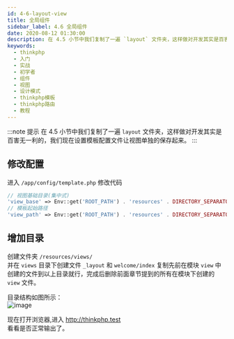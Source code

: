 ```yaml
---
id: 4-6-layout-view
title: 全局组件
sidebar_label: 4.6 全局组件
date: 2020-08-12 01:30:00
description: 在 4.5 小节中我们复制了一遍 `layout` 文件夹，这样做对开发其实是百害无一利的，我们现在设置模板配置文件让视图单独的保存起来。
keywords:
  - thinkphp
  - 入门
  - 实战
  - 初学者
  - 组件
  - 视图
  - 设计模式
  - thinkphp模板
  - thinkphp路由
  - 教程
---
```


:::note 提示
在 4.5 小节中我们复制了一遍 `layout` 文件夹，这样做对开发其实是百害无一利的，我们现在设置模板配置文件让视图单独的保存起来。
:::

## 修改配置

进入 `/app/config/template.php` 修改代码

~~~php title="/app/config/template.php"
// 视图基础目录(集中式)
'view_base' => Env::get('ROOT_PATH') . 'resources' . DIRECTORY_SEPARATOR . 'views' . DIRECTORY_SEPARATOR,
// 模板起始路径
'view_path' => Env::get('ROOT_PATH') . 'resources' . DIRECTORY_SEPARATOR . 'views' . DIRECTORY_SEPARATOR
~~~

## 增加目录

创建文件夹 `/resources/views/`  
并在 `views` 目录下创建文件 `_layout` 和 `welcome/index` 复制先前在模块 `view` 中创建的文件到以上目录就行，完成后删除前面章节提到的所有在模块下创建的 `view` 文件。

目录结构如图所示：  
![image](https://box.kancloud.cn/fe290b5d617872168c07e10d7bea5eb7_273x329.png)

现在打开浏览器,进入 http://thinkphp.test  
看看是否正常输出了。